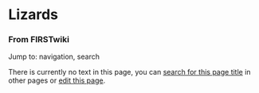 # Lizards

### From FIRSTwiki

Jump to: navigation, search

There is currently no text in this page, you can [search for this page
title](/index.php/Special:Search/Lizards "Special:Search/Lizards" ) in other
pages or [edit this
page](http://www.firstwiki.net/index.php?title=Lizards&action=edit
"http://www.firstwiki.net/index.php?title=Lizards&action=edit" ).

